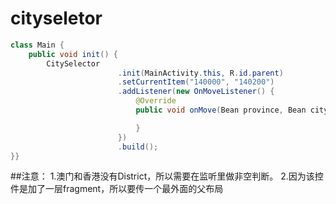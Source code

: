 # cityseletor

```java
class Main {
    public void init() {
        CitySelector
                        .init(MainActivity.this, R.id.parent)
                        .setCurrentItem("140000", "140200")
                        .addListener(new OnMoveListener() {
                            @Override
                            public void onMove(Bean province, Bean city, Bean district) {

                            }
                        })
                        .build();
}}
```
##注意：
1.澳门和香港没有District，所以需要在监听里做非空判断。
2.因为该控件是加了一层fragment，所以要传一个最外面的父布局